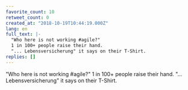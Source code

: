 ```yaml
---
favorite_count: 10
retweet_count: 0
created_at: "2018-10-19T10:44:19.000Z"
lang: en
full_text: |-
  "Who here is not working #agile?"
  1 in 100+ people raise their hand.
  "... Lebensversicherung" it says on their T-Shirt.
replies: []
---
```


"Who here is not working #agile?" 1 in 100+ people raise their hand. "...
Lebensversicherung" it says on their T-Shirt.
